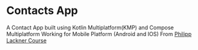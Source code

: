 # Contacts App

A Contact App built using Kotlin Multiplatform(KMP) and Compose Multiplatform
Working for Mobile Platform (Android and IOS)
From [Philipp Lackner Course](https://www.youtube.com/watch?v=XWSzbMnpAgI&t=8686s)
